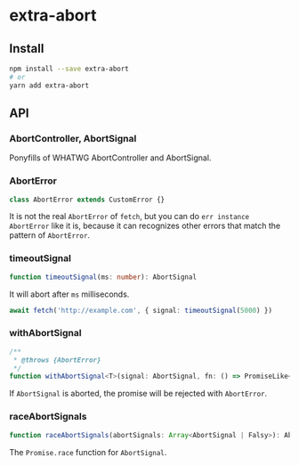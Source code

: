 # extra-abort
## Install
```sh
npm install --save extra-abort
# or
yarn add extra-abort
```

## API
### AbortController, AbortSignal
Ponyfills of WHATWG AbortController and AbortSignal.

### AbortError
```ts
class AbortError extends CustomError {}
```

It is not the real `AbortError` of `fetch`,
but you can do `err instance AbortError` like it is,
because it can recognizes other errors that match the pattern of `AbortError`.

### timeoutSignal
```ts
function timeoutSignal(ms: number): AbortSignal
```

It will abort after `ms` milliseconds.

```ts
await fetch('http://example.com', { signal: timeoutSignal(5000) })
```

### withAbortSignal
```ts
/**
 * @throws {AbortError} 
 */
function withAbortSignal<T>(signal: AbortSignal, fn: () => PromiseLike<T>): Promise<T>
```

If `AbortSignal` is aborted, the promise will be rejected with `AbortError`.

### raceAbortSignals
```ts
function raceAbortSignals(abortSignals: Array<AbortSignal | Falsy>): AbortSignal
```

The `Promise.race` function for `AbortSignal`.
